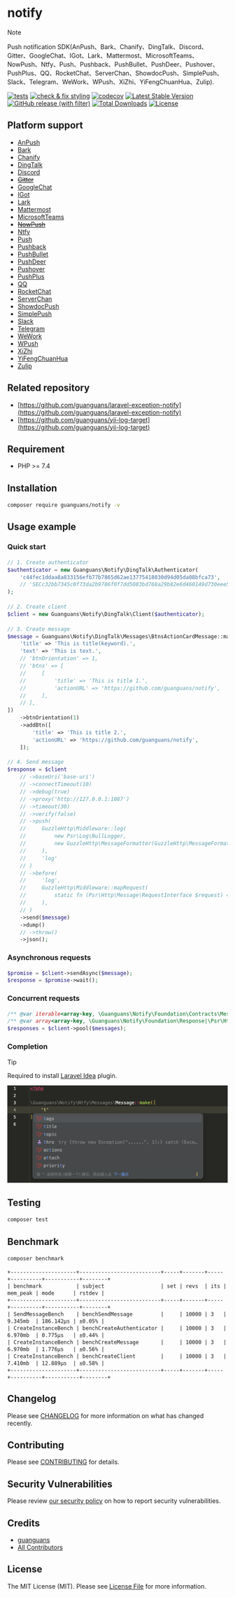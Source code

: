 # notify

> [!NOTE]
> Push notification SDK(AnPush、Bark、Chanify、DingTalk、Discord、Gitter、GoogleChat、IGot、Lark、Mattermost、MicrosoftTeams、NowPush、Ntfy、Push、Pushback、PushBullet、PushDeer、Pushover、PushPlus、QQ、RocketChat、ServerChan、ShowdocPush、SimplePush、Slack、Telegram、WeWork、WPush、XiZhi、YiFengChuanHua、Zulip).

[![tests](https://github.com/guanguans/notify/actions/workflows/tests.yml/badge.svg)](https://github.com/guanguans/notify/actions/workflows/tests.yml)
[![check & fix styling](https://github.com/guanguans/notify/actions/workflows/php-cs-fixer.yml/badge.svg)](https://github.com/guanguans/notify/actions/workflows/php-cs-fixer.yml)
[![codecov](https://codecov.io/gh/guanguans/notify/branch/main/graph/badge.svg?token=URGFAWS6S4)](https://codecov.io/gh/guanguans/notify)
[![Latest Stable Version](https://poser.pugx.org/guanguans/notify/v)](https://packagist.org/packages/guanguans/notify)
[![GitHub release (with filter)](https://img.shields.io/github/v/release/guanguans/notify)](https://github.com/guanguans/notify/releases)
[![Total Downloads](https://poser.pugx.org/guanguans/notify/downloads)](https://packagist.org/packages/guanguans/notify)
[![License](https://poser.pugx.org/guanguans/notify/license)](https://packagist.org/packages/guanguans/notify)

## Platform support

[//]: # (https://github.com/dschep/ntfy)

* [AnPush](./src/AnPush/README.md)
* [Bark](./src/Bark/README.md)
* [Chanify](./src/Chanify/README.md)
* [DingTalk](./src/DingTalk/README.md)
* [Discord](./src/Discord/README.md)
* [~~Gitter~~](./src/Gitter/README.md)
* [GoogleChat](./src/GoogleChat/README.md)
* [IGot](./src/IGot/README.md)
* [Lark](./src/Lark/README.md)
* [Mattermost](./src/Mattermost/README.md)
* [MicrosoftTeams](./src/MicrosoftTeams/README.md)
* [~~NowPush~~](./src/NowPush/README.md)
* [Ntfy](./src/Ntfy/README.md)
* [Push](./src/Push/README.md)
* [Pushback](./src/Pushback/README.md)
* [PushBullet](./src/PushBullet/README.md)
* [PushDeer](./src/PushDeer/README.md)
* [Pushover](./src/Pushover/README.md)
* [PushPlus](./src/PushPlus/README.md)
* [QQ](./src/QQ/README.md)
* [RocketChat](./src/RocketChat/README.md)
* [ServerChan](./src/ServerChan/README.md)
* [ShowdocPush](./src/ShowdocPush/README.md)
* [SimplePush](./src/SimplePush/README.md)
* [Slack](./src/Slack/README.md)
* [Telegram](./src/Telegram/README.md)
* [WeWork](./src/WeWork/README.md)
* [WPush](./src/WPush/README.md)
* [XiZhi](./src/XiZhi/README.md)
* [YiFengChuanHua](./src/YiFengChuanHua/README.md)
* [Zulip](./src/Zulip/README.md)

## Related repository

* [https://github.com/guanguans/laravel-exception-notify](https://github.com/guanguans/laravel-exception-notify)
* [https://github.com/guanguans/yii-log-target](https://github.com/guanguans/yii-log-target)

## Requirement

* PHP >= 7.4

## Installation

```bash
composer require guanguans/notify -v
```

## Usage example

### Quick start

```php
// 1. Create authenticator
$authenticator = new Guanguans\Notify\DingTalk\Authenticator(
    'c44fec1ddaa8a833156efb77b7865d62ae13775418030d94d05da08bfca73',
    // 'SECc32bb7345c0f73da2b9786f0f7dd5083bd768a29b82e6d460149d730eee51'
);

// 2. Create client
$client = new Guanguans\Notify\DingTalk\Client($authenticator);

// 3. Create message
$message = Guanguans\Notify\DingTalk\Messages\BtnsActionCardMessage::make([
    'title' => 'This is title(keyword).',
    'text' => 'This is text.',
    // 'btnOrientation' => 1,
    // 'btns' => [
    //     [
    //         'title' => 'This is title 1.',
    //         'actionURL' => 'https://github.com/guanguans/notify',
    //     ],
    // ],
])
    ->btnOrientation(1)
    ->addBtn([
        'title' => 'This is title 2.',
        'actionURL' => 'https://github.com/guanguans/notify',
    ]);

// 4. Send message
$response = $client
    // ->baseUri('base-uri')
    // ->connectTimeout(10)
    // ->debug(true)
    // ->proxy('http://127.0.0.1:1087')
    // ->timeout(30)
    // ->verify(false)
    // ->push(
    //     GuzzleHttp\Middleware::log(
    //         new Psr\Log\NullLogger,
    //         new GuzzleHttp\MessageFormatter(GuzzleHttp\MessageFormatter::DEBUG)
    //     ),
    //     'log'
    // )
    // ->before(
    //     'log',
    //     GuzzleHttp\Middleware::mapRequest(
    //         static fn (Psr\Http\Message\RequestInterface $request) => $request
    //     ),
    // )
    ->send($message)
    ->dump()
    // ->throw()
    ->json();
```

### Asynchronous requests

```php
$promise = $client->sendAsync($message);
$response = $promise->wait();
```

### Concurrent requests

```php
/** @var iterable<array-key, \Guanguans\Notify\Foundation\Contracts\Message> $messages */
/** @var array<array-key, \Guanguans\Notify\Foundation\Response|\Psr\Http\Message\ResponseInterface> $responses */
$responses = $client->pool($messages);
```

### Completion

> [!TIP]
> Required to install [Laravel Idea](https://plugins.jetbrains.com/plugin/13441-laravel-idea) plugin.

![completion](docs/completion.jpg)

## Testing

```bash
composer test
```

## Benchmark

```bash
composer benchmark
```

```shell
+---------------------+--------------------------+-----+-------+-----+----------+-----------+--------+
| benchmark           | subject                  | set | revs  | its | mem_peak | mode      | rstdev |
+---------------------+--------------------------+-----+-------+-----+----------+-----------+--------+
| SendMessageBench    | benchSendMessage         |     | 10000 | 3   | 9.345mb  | 186.142μs | ±0.05% |
| CreateInstanceBench | benchCreateAuthenticator |     | 10000 | 3   | 6.970mb  | 0.775μs   | ±0.44% |
| CreateInstanceBench | benchCreateMessage       |     | 10000 | 3   | 6.970mb  | 1.776μs   | ±0.56% |
| CreateInstanceBench | benchCreateClient        |     | 10000 | 3   | 7.410mb  | 12.889μs  | ±0.58% |
+---------------------+--------------------------+-----+-------+-----+----------+-----------+--------+
```

## Changelog

Please see [CHANGELOG](CHANGELOG.md) for more information on what has changed recently.

## Contributing

Please see [CONTRIBUTING](.github/CONTRIBUTING.md) for details.

## Security Vulnerabilities

Please review [our security policy](../../security/policy) on how to report security vulnerabilities.

## Credits

* [guanguans](https://github.com/guanguans)
* [All Contributors](../../contributors)

## License

The MIT License (MIT). Please see [License File](LICENSE) for more information.
